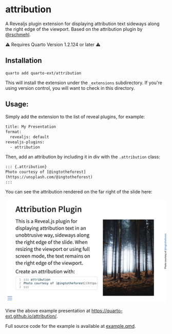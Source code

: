 # attribution

A Revealjs plugin extension for displaying attribution text sideways along the right edge of the viewport. Based on the attribution plugin by [@rschmehl](https://github.com/rschmehl/reveal-plugins).

:warning: Requires Quarto Version 1.2.124 or later :warning:

## Installation

```
quarto add quarto-ext/attribution
```

This will install the extension under the `_extensions` subdirectory. If you're using version control, you will want to check in this directory.


## Usage:

Simply add the extension to the list of reveal plugins, for example:

```
title: My Presentation
format: 
  revealjs: default
revealjs-plugins:
  - attribution
```

Then, add an attribution by including it in div with the `.attribution` class:

```{.markdown}
::: {.attribution}
Photo courtesy of [@ingtotheforest](https://unsplash.com/@ingtotheforest)
:::
```

You can see the attribution rendered on the far right of the slide here:

![](example.png)


View the above example presentation at <https://quarto-ext.github.io/attribution/>. 

Full source code for the example is available at [example.qmd](https://github.com/quarto-ext/attribution/blob/main/example.qmd).




